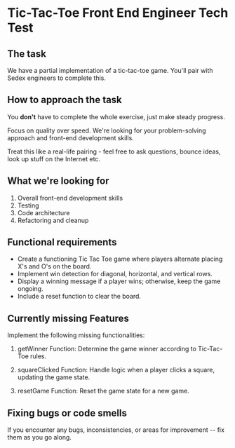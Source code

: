 # Tic-Tac-Toe Front End Engineer Tech Test

## The task

We have a partial implementation of a tic-tac-toe game. You'll pair with Sedex engineers to complete this.

## How to approach the task

You **don't** have to complete the whole exercise, just make steady progress.

Focus on quality over speed. We're looking for your problem-solving approach and front-end development skills. 

Treat this like a real-life pairing - feel free to ask questions, bounce ideas, look up stuff on the Internet etc.


## What we're looking for

 1. Overall front-end development skills
 2. Testing
 3. Code architecture
 4. Refactoring and cleanup

## Functional requirements

 - Create a functioning Tic Tac Toe game where players alternate placing X's and O's on the board. 
 - Implement win detection for diagonal, horizontal, and vertical rows. 
 - Display a winning message if a player wins; otherwise, keep the game ongoing. 
 - Include a reset function to clear the board.

## Currently missing Features

Implement the following missing functionalities:

1. getWinner Function: Determine the game winner according to Tic-Tac-Toe rules.

2. squareClicked Function: Handle logic when a player clicks a square, updating the game state.

3. resetGame Function: Reset the game state for a new game.

## Fixing bugs or code smells

If you encounter any bugs, inconsistencies, or areas for improvement -- fix them as you go along.
